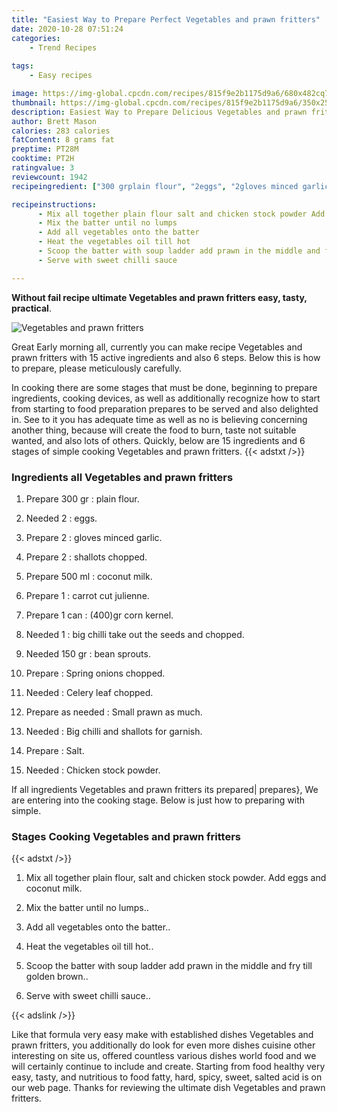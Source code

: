 ```yaml
---
title: "Easiest Way to Prepare Perfect Vegetables and prawn fritters"
date: 2020-10-28 07:51:24
categories:
    - Trend Recipes
    
tags:
    - Easy recipes

image: https://img-global.cpcdn.com/recipes/815f9e2b1175d9a6/680x482cq70/vegetables-and-prawn-fritters-recipe-main-photo.jpg
thumbnail: https://img-global.cpcdn.com/recipes/815f9e2b1175d9a6/350x250cq70/vegetables-and-prawn-fritters-recipe-main-photo.jpg
description: Easiest Way to Prepare Delicious Vegetables and prawn fritters with 15 ingredients and 6 stages of easy cooking.
author: Brett Mason
calories: 283 calories
fatContent: 8 grams fat
preptime: PT28M
cooktime: PT2H
ratingvalue: 3
reviewcount: 1942
recipeingredient: ["300 grplain flour", "2eggs", "2gloves minced garlic", "2shallots chopped", "500 mlcoconut milk", "1carrot cut julienne", "1 can400gr corn kernel", "1big chilli take out the seeds and chopped", "150 grbean sprouts", "Spring onions chopped", "Celery leaf chopped", "as neededSmall prawn as much", "Big chilli and shallots for garnish", "Salt", "Chicken stock powder"]

recipeinstructions: 
      - Mix all together plain flour salt and chicken stock powder Add eggs and coconut milk 
      - Mix the batter until no lumps 
      - Add all vegetables onto the batter 
      - Heat the vegetables oil till hot 
      - Scoop the batter with soup ladder add prawn in the middle and fry till golden brown 
      - Serve with sweet chilli sauce

---
```




**Without fail recipe ultimate Vegetables and prawn fritters easy, tasty, practical**. 


![Vegetables and prawn fritters](https://img-global.cpcdn.com/recipes/815f9e2b1175d9a6/680x482cq70/vegetables-and-prawn-fritters-recipe-main-photo.jpg "Vegetables and prawn fritters")




Great Early morning all, currently you can make recipe Vegetables and prawn fritters with 15 active ingredients and also 6 steps. Below this is how to prepare, please meticulously carefully.

In cooking there are some stages that must be done, beginning to prepare ingredients, cooking devices, as well as additionally recognize how to start from starting to food preparation prepares to be served and also delighted in. See to it you has adequate time as well as no is believing concerning another thing, because will create the food to burn, taste not suitable wanted, and also lots of others. Quickly, below are 15 ingredients and 6 stages of simple cooking Vegetables and prawn fritters.
{{< adstxt />}}

### Ingredients all Vegetables and prawn fritters


1. Prepare 300 gr : plain flour.

1. Needed 2 : eggs.

1. Prepare 2 : gloves minced garlic.

1. Prepare 2 : shallots chopped.

1. Prepare 500 ml : coconut milk.

1. Prepare 1 : carrot cut julienne.

1. Prepare 1 can : (400)gr corn kernel.

1. Needed 1 : big chilli take out the seeds and chopped.

1. Needed 150 gr : bean sprouts.

1. Prepare  : Spring onions chopped.

1. Needed  : Celery leaf chopped.

1. Prepare as needed : Small prawn as much.

1. Needed  : Big chilli and shallots for garnish.

1. Prepare  : Salt.

1. Needed  : Chicken stock powder.



If all ingredients Vegetables and prawn fritters its prepared| prepares}, We are entering into the cooking stage. Below is just how to preparing with simple.

### Stages Cooking Vegetables and prawn fritters

{{< adstxt />}}


1. Mix all together plain flour, salt and chicken stock powder. Add eggs and coconut milk.



1. Mix the batter until no lumps..



1. Add all vegetables onto the batter..



1. Heat the vegetables oil till hot..



1. Scoop the batter with soup ladder add prawn in the middle and fry till golden brown..



1. Serve with sweet chilli sauce..





{{< adslink />}}

Like that formula very easy make with established dishes Vegetables and prawn fritters, you additionally do look for even more dishes cuisine other interesting on site us, offered countless various dishes world food and we will certainly continue to include and create. Starting from food healthy very easy, tasty, and nutritious to food fatty, hard, spicy, sweet, salted acid is on our web page. Thanks for reviewing the ultimate dish Vegetables and prawn fritters.
